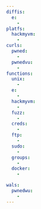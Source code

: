 ```yaml
---
diffis:
  e:
    -
platfs:
  hackmyvm:
    -
curls:
  pwned:
    -
  pwnedvu:
    -
functions:
  unix:
    -
  e:
    -
  hackmyvm:
    -
  fuzz:
    -
  creds:
    -
  ftp:
    -
  sudo:
    -
  groups:
    -
  docker:
    -

wals:
  pwnedwu:
    -
---
```

